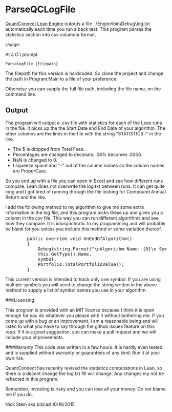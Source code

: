 # ParseQCLogFile
<a href="https://github.com/QuantConnect/Lean">QuantConnect Lean Engine</a> outputs a file ..\Engine\bin\Debug\log.txt automatically each time you run a back test.  This program parses the statistics section into csv columnar format.

Usage: 

At a C:\ prompt 

	ParseLogFile {filepath}
	
The filepath for this version is hardcoded.  So clone the project and change the path in Program.Main to a file of your preference.

Otherwise you can supply the full file path, including the file name, on the command line.

## Output
The program will output a .csv file with statistics for each of the Lean runs in the file.  It picks up the the Start Date and End Date of your algorithm. The other columns are the lines in the file with the string "STATISTICS::" in the line.  

- The $ is dropped from Total Fees. 
- Percentages are changed to decimals: .06% becomes .0006.  
- NaN is changed to 0.
- I squeeze space and "-" out of the column names so the column names are ProperCase.

So you end up with a file you can open in Excel and see how different runs compare.  Lean does not overwrite the log.txt between runs.  It can get quite long and I got tired of running through the file looking for Compound Annual Return and the like.

I add the following method to my algorithm to give me some extra information in the log file, and this program picks these up and gives you a column in the csv file.  This way you can run different algorithms and see how they compare.  It is idiosynchratic to my programming and will probably be blank for you unless you include this method or some variation thereof.

<pre>
        public override void OnEndOfAlgorithm()
        {
            Debug(string.Format("\nAlgorithm Name: {0}\n Symbol: {1}\n Ending Portfolio Value: {2} \n",
			this.GetType().Name,
			symbol,
			Portfolio.TotalPortfolioValue));
        }
</pre>

This current version is intended to track only one symbol. If you are using multiple symbols you will need to change the string written in the above method to supply a list of symbol names you use in your algorithm.

###Licensing

This program is provided with an MIT license because I think it is open enough for you do whatever you please with it without bothering me.  If you come up with a bug or an improvement, I am a reasonable being and will listen to what you have to say through the github issues feature on this repo.  If it is a good suggestion, you can make a pull request and we will include your improvements.

###Warranty
This code was written in a few hours.  It is hardly even tested and is supplied without warranty or guarantees of any kind.  Run it at your own risk.  

QuantConnect has recently revised the statistics computations in Lean, so there is a decent change the log.txt fill will change.  Any changes my not be reflected in this program.

Remember, investing is risky and you can lose all your money.  Do not blame me if you do.

Nick Stein aka bizcad 10/18/2015